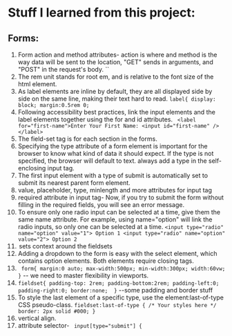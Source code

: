 # Stuff I learned from this project:
## Forms:
1. Form action and method attributes- action is where and method is the way data will be sent to the location, "GET" sends in arguments, and "POST" in the request's body. ``
2. The rem unit stands for root em, and is relative to the font size of the html element.
3. As label elements are inline by default, they are all displayed side by side on the same line, making their text hard to read. `label{
  display: block;
  margin:0.5rem 0;`
4. Following accessibility best practices, link the input elements and the label elements together using the for and id attributes. ` <label for="first-name">Enter Your First Name: <input id="first-name" /></label>`
5. The field-set tag is for each section in the forms.
6. Specifying the type attribute of a form element is important for the browser to know what kind of data it should expect. If the type is not specified, the browser will default to text. always add a type in the self-enclosing input tag.
7. The first input element with a type of submit is automatically set to submit its nearest parent form element.
8.  value, placeholder, type, minlength and more attributes for input tag
9.  required attribute in input tag- Now, if you try to submit the form without filling in the required fields, you will see an error message.
10.  To ensure only one radio input can be selected at a time, give them the same name attribute. For example, using name="option" will link the radio inputs, so only one can be selected at a time. `<input type="radio" name="option" value="1"> Option 1
<input type="radio" name="option" value="2"> Option 2
`
11.  <legend> sets context around the fieldsets</legend>
12. Adding a dropdown to the form is easy with the select element, which contains option elements. Both elements require closing tags.
13.  ` form{
  margin:0 auto;
  max-width:500px;
  min-width:300px;
  width:60vw;
}` -- we need to master flexibility in viewports.
14.  `fieldset{
  padding-top: 2rem;
  padding-bottom:2rem;
  padding-left:0;
  padding-right:0;
  border:none; 
}`  --some padding and border stuff
15. To style the last element of a specific type, use the element:last-of-type CSS pseudo-class. `fieldset:last-of-type {
  /* Your styles here */
  border: 2px solid #000;
}`
16. vertical align.
17. attribute selector- ` input[type="submit"] {`

